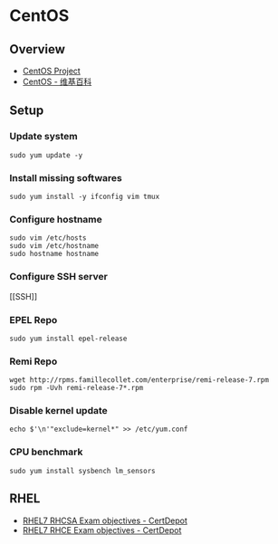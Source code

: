 # CentOS

## Overview

- [CentOS Project](https://www.centos.org/)
- [CentOS - 维基百科](https://zh.wikipedia.org/wiki/CentOS)

## Setup

### Update system

    sudo yum update -y

### Install missing softwares

    sudo yum install -y ifconfig vim tmux

### Configure hostname

    sudo vim /etc/hosts
    sudo vim /etc/hostname
    sudo hostname hostname

### Configure SSH server

[[SSH]]

### EPEL Repo

    sudo yum install epel-release

### Remi Repo

    wget http://rpms.famillecollet.com/enterprise/remi-release-7.rpm
    sudo rpm -Uvh remi-release-7*.rpm

### Disable kernel update

    echo $'\n'"exclude=kernel*" >> /etc/yum.conf

### CPU benchmark

    sudo yum install sysbench lm_sensors

## RHEL

- [RHEL7 RHCSA Exam objectives - CertDepot](https://www.certdepot.net/rhel7-rhcsa-exam-objectives/)
- [RHEL7 RHCE Exam objectives - CertDepot](https://www.certdepot.net/rhel7-rhce-exam-objectives/)
